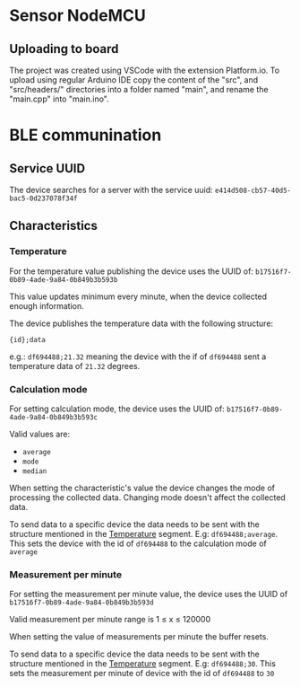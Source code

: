 # Sensor NodeMCU
## Uploading to board
The project was created using VSCode with the extension Platform.io. To upload using regular Arduino IDE copy the content of the "src", and "src/headers/" directories into a folder named "main", and rename the "main.cpp" into "main.ino".

# BLE communination

## Service UUID
The device searches for a server with the service uuid:
`e414d508-cb57-40d5-bac5-0d237078f34f`

## Characteristics

### Temperature
For the temperature value publishing the device uses the UUID of:
`b17516f7-0b89-4ade-9a84-0b849b3b593b`

This value updates minimum every minute, when the device collected enough information.

The device publishes the temperature data with the following structure:

`{id};data`

e.g.: `df694488;21.32` meaning the device with the if of `df694488` sent a temperature data of `21.32` degrees.

### Calculation mode
For setting calculation mode, the device uses the UUID of:
`b17516f7-0b89-4ade-9a84-0b849b3b593c`

Valid values are:
- `average`
- `mode`
- `median`

When setting the characteristic's value the device changes the mode of processing the collected data.
Changing mode doesn't affect the collected data.

To send data to a specific device the data needs to be sent with the structure mentioned in the [Temperature](#Temperature) segment.
E.g: `df694488;average`. This sets the device with the id of `df694488` to the calculation mode of `average`

### Measurement per minute
For setting the measurement per minute value, the device uses the UUID of `b17516f7-0b89-4ade-9a84-0b849b3b593d`

Valid measurement per minute range is 1 ≤ x ≤ 120000

When setting the value of measurements per minute the buffer resets.

To send data to a specific device the data needs to be sent with the structure mentioned in the [Temperature](#Temperature) segment.
E.g: `df694488;30`. This sets the measurement per minute of device with the id of `df694488` to `30`